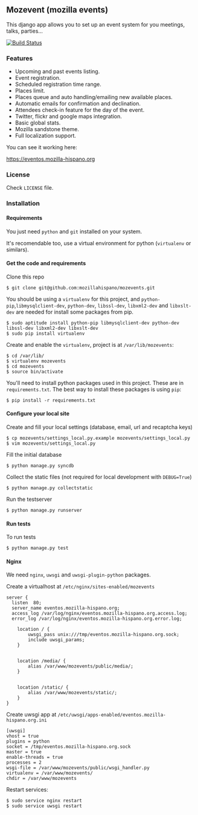 ## Mozevent (mozilla events)

This django app allows you to set up an event system for you meetings, talks, parties...

[![Build Status](https://travis-ci.org/mozillahispano/mozevents.svg?branch=master)](https://travis-ci.org/mozillahispano/mozevents)

### Features

* Upcoming and past events listing.
* Event registration.
* Scheduled registration time range.
* Places limit.
* Places queue and auto handling/emailing new available places.
* Automatic emails for confirmation and declination.
* Attendees check-in feature for the day of the event.
* Twitter, flickr and google maps integration.
* Basic global stats.
* Mozilla sandstone theme.
* Full localization support.

You can see it working here:

https://eventos.mozilla-hispano.org

### License

Check ``LICENSE`` file.

### Installation

#### Requirements

You just need ``python`` and ``git`` installed on your system.

It's recomendable too, use a virtual environment for python (``virtualenv`` or similars).

#### Get the code and requirements

Clone this repo

    $ git clone git@github.com:mozillahispano/mozevents.git
    
You should be using a ``virtualenv`` for this project, and ``python-pip``,``libmysqlclient-dev``, ``python-dev``, ``libssl-dev``, ``libxml2-dev`` and ``libxslt-dev`` are needed for install some packages from pip.

    $ sudo aptitude install python-pip libmysqlclient-dev python-dev libssl-dev libxml2-dev libxslt-dev
    $ sudo pip install virtualenv

Create and enable the ``virtualenv``, project is at ``/var/lib/mozevents``:

    $ cd /var/lib/
    $ virtualenv mozevents
    $ cd mozevents
    $ source bin/activate

You'll need to install python packages used in this project. These are in ``requirements.txt``.
The best way to install these packages is using ``pip``:

    $ pip install -r requirements.txt

#### Configure your local site

Create and fill your local settings (database, email, url and recaptcha keys)

    $ cp mozevents/settings_local.py.example mozevents/settings_local.py
    $ vim mozevents/settings_local.py

Fill the initial database

    $ python manage.py syncdb

Collect the static files (not required for local development with ``DEBUG=True``)

    $ python manage.py collectstatic

Run the testserver

    $ python manage.py runserver

#### Run tests

To run tests

    $ python manage.py test

#### Nginx

We need ``nginx``, ``uwsgi`` and ``uwsgi-plugin-python`` packages.

Create a virtualhost at ``/etc/nginx/sites-enabled/mozevents``

```
server {
  listen  80;
  server_name eventos.mozilla-hispano.org;
  access_log /var/log/nginx/eventos.mozilla-hispano.org.access.log;
  error_log /var/log/nginx/eventos.mozilla-hispano.org.error.log;

    location / {
        uwsgi_pass unix:///tmp/eventos.mozilla-hispano.org.sock;
        include uwsgi_params;
    }
    
    
    location /media/ {
        alias /var/www/mozevents/public/media/;
    }
    
    
    location /static/ {
        alias /var/www/mozevents/static/;
    }
}
```

Create uwsgi app at ``/etc/uwsgi/apps-enabled/eventos.mozilla-hispano.org.ini``

```
[uwsgi]
vhost = true
plugins = python
socket = /tmp/eventos.mozilla-hispano.org.sock
master = true
enable-threads = true
processes = 2
wsgi-file = /var/www/mozevents/public/wsgi_handler.py
virtualenv = /var/www/mozevents/
chdir = /var/www/mozevents
```

Restart services:

    $ sudo service nginx restart
    $ sudo service uwsgi restart
